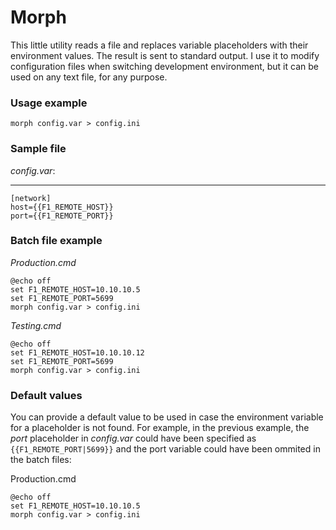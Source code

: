 # Morph

This little utility reads a file and replaces variable placeholders
with their environment values. The result is sent to standard output.
I use it to modify configuration files when switching development
environment, but it can be used on any text file, for any purpose.

### Usage example

    morph config.var > config.ini

### Sample file 

*config.var*:

-------------
    [network]
    host={{F1_REMOTE_HOST}}
    port={{F1_REMOTE_PORT}}

### Batch file example

*Production.cmd*

    @echo off
    set F1_REMOTE_HOST=10.10.10.5
    set F1_REMOTE_PORT=5699
    morph config.var > config.ini

*Testing.cmd*

    @echo off
    set F1_REMOTE_HOST=10.10.10.12
    set F1_REMOTE_PORT=5699
    morph config.var > config.ini

### Default values

You can provide a default value to be used in case the environment
variable for a placeholder is not found. For example, in the previous
example, the *port* placeholder in *config.var* could have been
specified as `{{F1_REMOTE_PORT|5699}}` and the port variable could
have been ommited in the batch files:

Production.cmd

    @echo off
    set F1_REMOTE_HOST=10.10.10.5
    morph config.var > config.ini
